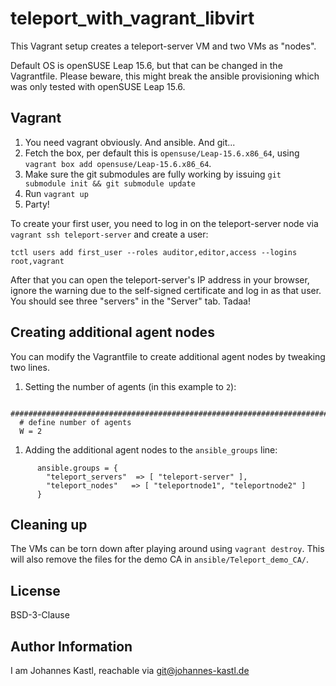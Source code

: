 # teleport_with_vagrant_libvirt

This Vagrant setup creates a teleport-server VM and two VMs as "nodes".

Default OS is openSUSE Leap 15.6, but that can be changed in the Vagrantfile.
Please beware, this might break the ansible provisioning which was only tested
with openSUSE Leap 15.6.

## Vagrant

1. You need vagrant obviously. And ansible. And git...
1. Fetch the box, per default this is `opensuse/Leap-15.6.x86_64`, using
   `vagrant box add opensuse/Leap-15.6.x86_64`.
1. Make sure the git submodules are fully working by issuing `git submodule init
   && git submodule update`
1. Run `vagrant up`
1. Party!

To create your first user, you need to log in on the teleport-server node via
`vagrant ssh teleport-server` and create a user:

```
tctl users add first_user --roles auditor,editor,access --logins root,vagrant
```

After that you can open the teleport-server's IP address in your browser, ignore
the warning due to the self-signed certificate and log in as that user.
You should see three "servers" in the "Server" tab.
Tadaa!

## Creating additional agent nodes

You can modify the Vagrantfile to create additional agent nodes by tweaking two
lines.

1. Setting the number of agents (in this example to `2`):

```
  ###################################################################################
  # define number of agents
  W = 2
```

1. Adding the additional agent nodes to the `ansible_groups` line:

```
      ansible.groups = {
        "teleport_servers"  => [ "teleport-server" ],
        "teleport_nodes"   => [ "teleportnode1", "teleportnode2" ]
      }
```

## Cleaning up

The VMs can be torn down after playing around using `vagrant destroy`. This will
also remove the files for the demo CA in `ansible/Teleport_demo_CA/`.

## License

BSD-3-Clause

## Author Information

I am Johannes Kastl, reachable via git@johannes-kastl.de
